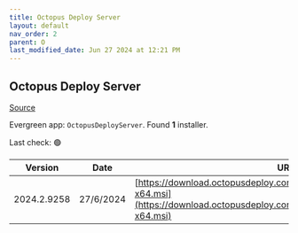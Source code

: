 ```yaml
---
title: Octopus Deploy Server
layout: default
nav_order: 2
parent: O
last_modified_date: Jun 27 2024 at 12:21 PM
---
```


## Octopus Deploy Server

[Source](https://octopus.com/)

Evergreen app: `OctopusDeployServer`. Found **1** installer.

Last check: 🟢

| Version     | Date      | URI                                                                                                                                              |
| ----------- | --------- | ------------------------------------------------------------------------------------------------------------------------------------------------ |
| 2024.2.9258 | 27/6/2024 | [https://download.octopusdeploy.com/octopus/Octopus.2024.2.9258-x64.msi](https://download.octopusdeploy.com/octopus/Octopus.2024.2.9258-x64.msi) |
